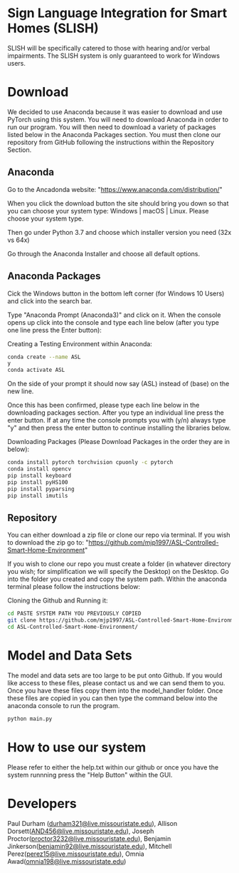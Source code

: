 # Sign Language Integration for Smart Homes (SLISH)

SLISH will be specifically catered to those with hearing and/or verbal impairments. The SLISH system is only guaranteed to work for Windows users.


# Download

We decided to use Anaconda because it was easier to download and use PyTorch using this system. You will need to download
Anaconda in order to run our program. You will then need to download a variety of packages listed below in the Anaconda Packages section. You must then clone our repository from GitHub following the instructions within the Repository Section.

## Anaconda

Go to the Ancadonda website: "https://www.anaconda.com/distribution/"

When you click the download button the site should bring you down so that you can choose your system type: Windows | macOS | Linux. Please choose your system type.

Then go under Python 3.7 and choose which installer version you need (32x vs 64x)

Go through the Anaconda Installer and choose all default options. 

## Anaconda Packages

Cick the Windows button in the bottom left corner (for Windows 10 Users) and click into the search bar. 

Type "Anaconda Prompt (Anaconda3)" and click on it. When the console opens up click into the console and type each line below (after you type one line press the Enter button):


Creating a Testing Environment within Anaconda:
```bash
conda create --name ASL
y
conda activate ASL
```
On the side of your prompt it should now say (ASL) instead of (base) on the new line. 

Once this has been confirmed, please type each line below in the downloading packages section. After you type an individual line press the enter button. If at any time the console prompts you with (y/n) always type "y" and then press the enter button to continue installing the libraries below. 

Downloading Packages (Please Download Packages in the order they are in below):
```bash
conda install pytorch torchvision cpuonly -c pytorch
conda install opencv
pip install keyboard
pip install pyHS100
pip install pyparsing
pip install imutils
```

## Repository
You can either download a zip file or clone our repo via terminal. If you wish to download the zip go to: "https://github.com/mjp1997/ASL-Controlled-Smart-Home-Environment"

If you wish to clone our repo you must create a folder (in whatever directory you wish; for simplification we will specify the Desktop) on the Desktop. Go into the folder you created and copy the system path. Within the anaconda terminal please follow the instructions below:

Cloning the Github and Running it:
```bash
cd PASTE SYSTEM PATH YOU PREVIOUSLY COPIED
git clone https://github.com/mjp1997/ASL-Controlled-Smart-Home-Environment.git
cd ASL-Controlled-Smart-Home-Environment/
```

# Model and Data Sets

The model and data sets are too large to be put onto Github. If you would like access to these files, please contact us and we can send them to you. Once you have these files copy them into the model_handler folder. Once these files are copied in you can then type the command below into the anaconda console to run the program.

```bash
python main.py
```

# How to use our system

Please refer to either the help.txt within our github or once you have the system runnning press the "Help Button" within the GUI.

# Developers

Paul Durham (durham321@live.missouristate.edu), Allison Dorsett(AND456@live.missouristate.edu), Joseph Proctor(proctor3232@live.missouristate.edu), Benjamin Jinkerson(benjamin92@live.missouristate.edu), Mitchell Perez(perez15@live.missouristate.edu), Omnia Awad(omnia198@live.missouristate.edu)

